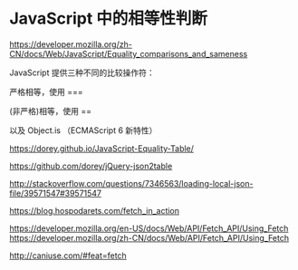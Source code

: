 # JavaScript 中的相等性判断



https://developer.mozilla.org/zh-CN/docs/Web/JavaScript/Equality_comparisons_and_sameness



JavaScript 提供三种不同的比较操作符：

严格相等，使用 ===

(非严格)相等，使用 ==

以及 Object.is （ECMAScript 6 新特性）


https://dorey.github.io/JavaScript-Equality-Table/

https://github.com/dorey/jQuery-json2table





http://stackoverflow.com/questions/7346563/loading-local-json-file/39571547#39571547


https://blog.hospodarets.com/fetch_in_action

https://developer.mozilla.org/en-US/docs/Web/API/Fetch_API/Using_Fetch
https://developer.mozilla.org/zh-CN/docs/Web/API/Fetch_API/Using_Fetch


http://caniuse.com/#feat=fetch












